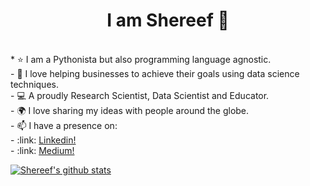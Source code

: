   <h1 align="center"> I am Shereef 👋 </h1>
  <br/>
  * ⭐ I am a Pythonista but also programming language agnostic. <br/>
  - 💖 I love helping businesses to achieve their goals using data science techniques.  <br/>
  - 💻 A proudly Research Scientist, Data Scientist and Educator.  <br/>
  - 🌍 I love sharing my ideas with people around the globe.  <br/>
  - 📫 I have a presence on: <br/>
    - :link: <a href="https://www.linkedin.com/in/shereefbankole/">Linkedin!</a> <br/>
    - :link: <a href="https://medium.com/@shereef.bankole_13733/">Medium!</a> 
 
 [![Shereef's github stats](https://github-readme-stats.vercel.app/api?username=SAB-6&count_private=true&show_icons=true&theme=radical&hide_rank=false)](https://github.com/anuraghazra/github-readme-stats)

<!--
**SAB-6/SAB-6** is a ✨ _special_ ✨ repository because its `README.md` (this file) appears on your GitHub profile.
 
   <br/>
  <img src="https://github.com/SAB-6/SAB-6/blob/main/_prof.jpg" style="width:500px;height:600px;">  

Here are some ideas to get you started:

- 🔭 I’m currently working on ...
- 🌱 I’m currently learning ...
- 👯 I’m looking to collaborate on ...
- 🤔 I’m looking for help with ...
- 💬 Ask me about ...
- 📫 How to reach me: ...
- 😄 Pronouns: ...
- ⚡ Fun fact: ...
-->
